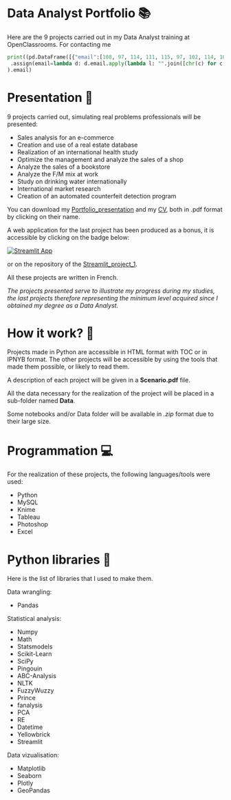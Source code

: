 # Data Analyst Portfolio :books:
Here are the 9 projects carried out in my Data Analyst training at OpenClassrooms.
For contacting me
```Python
print((pd.DataFrame([{"email":[108, 97, 114, 111, 115, 97, 102, 114, 101, 100, 101, 114, 105, 99, 64, 103, 109, 97, 105, 108, 46, 99, 111, 109]}])
 .assign(email=lambda d: d.email.apply(lambda l: "".join([chr(c) for c in l])))
).email)
```

# Presentation :scroll:

9 projects carried out, simulating real problems professionals will be presented:
- Sales analysis for an e-commerce
- Creation and use of a real estate database
- Realization of an international health study
- Optimize the management and analyze the sales of a shop
- Analyze the sales of a bookstore
- Analyze the F/M mix at work
- Study on drinking water internationally
- International market research
- Creation of an automated counterfeit detection program

You can download my [Portfolio_presentation](https://github.com/FredLaRosa/Portfolio/blob/main/Portfolio%20Data%20Analyst.pdf) and my [CV](https://github.com/FredLaRosa/Portfolio/blob/main/CV%20-%20Fr%C3%A9d%C3%A9ric%20La%20Rosa%20-%20Data%20Scientist.pdf), both in .pdf format by clicking on their name.

A web application for the last project has been produced as a bonus, it is accessible by clicking on the badge below:

[![Streamlit App](https://static.streamlit.io/badges/streamlit_badge_black_white.svg)](https://share.streamlit.io/FredLaRosa/Streamlit_Project_1/main/Streamlit_app.py)

or on the repository of the [Streamlit_project_1](https://github.com/FredLaRosa/Streamlit_Project_1).

All these projects are written in French.

*The projects presented serve to illustrate my progress during my studies, the last projects therefore representing the minimum level acquired since I obtained my degree as a Data Analyst.*

# How it work? :thinking:

Projects made in Python are accessible in HTML format with TOC or in IPNYB format.
The other projects will be accessible by using the tools that made them possible, or likely to read them.

A description of each project will be given in a **Scenario.pdf** file.

All the data necessary for the realization of the project will be placed in a sub-folder named **Data**.

Some notebooks and/or Data folder will be available in *.zip* format due to their large size.

# Programmation :computer:

For the realization of these projects, the following languages/tools were used:
- Python
- MySQL
- Knime
- Tableau
- Photoshop
- Excel

# Python libraries :snake:
 
 Here is the list of libraries that I used to make them.
 
 Data wrangling:
 - Pandas
  
 Statistical analysis:
 - Numpy
 - Math
 - Statsmodels
 - Scikit-Learn
 - SciPy
 - Pingouin
 - ABC-Analysis
 - NLTK
 - FuzzyWuzzy
 - Prince
 - fanalysis
 - PCA
 - RE
 - Datetime
 - Yellowbrick
 - Streamlit

 Data vizualisation:
 - Matplotlib
 - Seaborn
 - Plotly
 - GeoPandas
